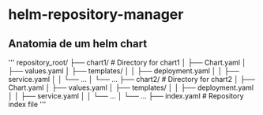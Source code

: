 # helm-repository-manager
## Anatomia de um helm chart
'''
repository_root/
├── chart1/  # Directory for chart1
│   ├── Chart.yaml
│   ├── values.yaml
│   ├── templates/
│   │   ├── deployment.yaml
│   │   ├── service.yaml
│   │   └── ...
│   └── ...
├── chart2/  # Directory for chart2
│   ├── Chart.yaml
│   ├── values.yaml
│   ├── templates/
│   │   ├── deployment.yaml
│   │   ├── service.yaml
│   │   └── ...
│   └── ...
├── index.yaml  # Repository index file
'''
